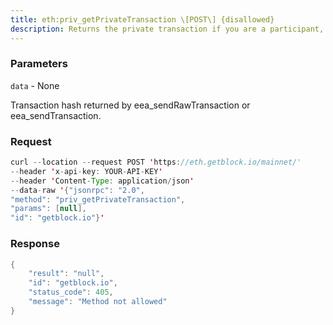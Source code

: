 ```yaml
---
title: eth:priv_getPrivateTransaction \[POST\] {disallowed}
description: Returns the private transaction if you are a participant, otherwise,null.
---
```


### Parameters


`data` - None

Transaction hash returned by eea_sendRawTransaction or
eea_sendTransaction.

### Request

``` java
curl --location --request POST 'https://eth.getblock.io/mainnet/' 
--header 'x-api-key: YOUR-API-KEY' 
--header 'Content-Type: application/json' 
--data-raw '{"jsonrpc": "2.0",
"method": "priv_getPrivateTransaction",
"params": [null],
"id": "getblock.io"}'
```

###  Response

``` java
{
    "result": "null",
    "id": "getblock.io",
    "status_code": 405,
    "message": "Method not allowed"
}
```

